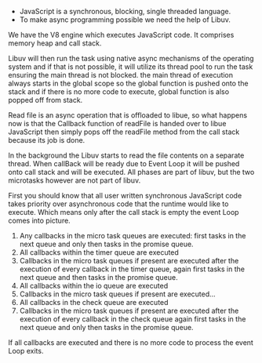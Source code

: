 - JavaScript is a synchronous, blocking, single threaded language.
- To make async programming possible we need the help of Libuv.

We have the V8 engine which executes JavaScript code. It comprises memory heap and call stack.

Libuv will then run the task using native async mechanisms of the operating system and if that is not possible, it will utilize its thread pool to run the task ensuring the main thread is not blocked. 
the main thread of execution always starts in the global scope so the global function is pushed onto the stack and if there is no more code to execute, global function is also popped off from stack.


Read file is an async operation that is offloaded to libue, so what happens now is that the Callback function of readFile is handed over to libue JavaScript then simply pops off the readFile method from the call stack because its job is done.

In the background the Libuv starts to read the file contents on a separate thread.
When callBack will be ready due to Event Loop it will be pushed onto call stack and will be executed.
All phases are  part of libuv, but the two microtasks however are not part of libuv.

First you should know that all user written synchronous JavaScript code takes priority over asynchronous code that the runtime would like to execute. Which means only after the call stack is empty the event Loop comes into picture.

1. Any callbacks in the micro task queues are executed: first tasks in the next queue and only then tasks in the promise queue.
2. All callbacks within the timer queue are executed
3. Callbacks in the micro task queues if present are executed after the execution of every callback in the timer queue, again first tasks in the next queue and then tasks in the promise queue.
4. All callbacks within the io queue are executed 
5. Callbacks in the micro task queues if present are executed...
6. All callbacks in the check queue are executed 
7. Callbacks in the micro task queues if present are executed after the execution of every callback in the check queue again first tasks in the next queue and only then tasks in the promise queue.

If all callbacks are executed and there is no more code to process the event Loop exits.

